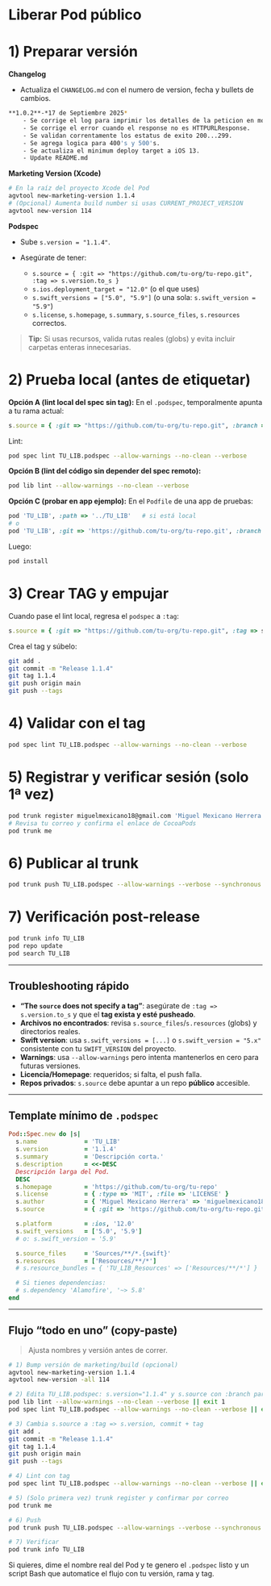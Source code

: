 # Liberar Pod público

# 1) Preparar versión

**Changelog**

* Actualiza el `CHANGELOG.md` con el numero de version, fecha y bullets de cambios.
```bash
**1.0.2**-*17 de Septiembre 2025*
    - Se corrige el log para imprimir los detalles de la peticion en modo debug.
    - Se corrige el error cuando el response no es HTTPURLResponse.
    - Se validan correntamente los estatus de exito 200...299.
    - Se agrega logica para 400's y 500's.
    - Se actualiza el minimum deploy target a iOS 13.
    - Update README.md
```

**Marketing Version (Xcode)**

```bash
# En la raíz del proyecto Xcode del Pod
agvtool new-marketing-version 1.1.4
# (Opcional) Aumenta build number si usas CURRENT_PROJECT_VERSION
agvtool new-version 114
```

**Podspec**

* Sube `s.version = "1.1.4"`.
* Asegúrate de tener:

  * `s.source = { :git => "https://github.com/tu-org/tu-repo.git", :tag => s.version.to_s }`
  * `s.ios.deployment_target = "12.0"` (o el que uses)
  * `s.swift_versions = ["5.0", "5.9"]` (o una sola: `s.swift_version = "5.9"`)
  * `s.license`, `s.homepage`, `s.summary`, `s.source_files`, `s.resources` correctos.

> **Tip:** Si usas recursos, valida rutas reales (globs) y evita incluir carpetas enteras innecesarias.

# 2) Prueba local (antes de etiquetar)

**Opción A (lint local del spec sin tag):**
En el `.podspec`, temporalmente apunta a tu rama actual:

```ruby
s.source = { :git => "https://github.com/tu-org/tu-repo.git", :branch => "tu-rama" }
```

Lint:

```bash
pod spec lint TU_LIB.podspec --allow-warnings --no-clean --verbose
```

**Opción B (lint del código sin depender del spec remoto):**

```bash
pod lib lint --allow-warnings --no-clean --verbose
```

**Opción C (probar en app ejemplo):**
En el `Podfile` de una app de pruebas:

```ruby
pod 'TU_LIB', :path => '../TU_LIB'   # si está local
# o
pod 'TU_LIB', :git => 'https://github.com/tu-org/tu-repo.git', :branch => 'tu-rama'
```

Luego:

```bash
pod install
```

# 3) Crear TAG y empujar

Cuando pase el lint local, regresa el `podspec` a `:tag`:

```ruby
s.source = { :git => "https://github.com/tu-org/tu-repo.git", :tag => s.version.to_s }
```

Crea el tag y súbelo:

```bash
git add .
git commit -m "Release 1.1.4"
git tag 1.1.4
git push origin main
git push --tags
```

# 4) Validar con el tag

```bash
pod spec lint TU_LIB.podspec --allow-warnings --no-clean --verbose
```

# 5) Registrar y verificar sesión (solo 1ª vez)

```bash
pod trunk register miguelmexicano18@gmail.com 'Miguel Mexicano Herrera' --description='Mac Mini'
# Revisa tu correo y confirma el enlace de CocoaPods
pod trunk me
```

# 6) Publicar al trunk

```bash
pod trunk push TU_LIB.podspec --allow-warnings --verbose --synchronous
```

# 7) Verificación post-release

```bash
pod trunk info TU_LIB
pod repo update
pod search TU_LIB
```

---

## Troubleshooting rápido

* **“The `source` does not specify a tag”**: asegúrate de `:tag => s.version.to_s` y que el **tag exista y esté pusheado**.
* **Archivos no encontrados**: revisa `s.source_files`/`s.resources` (globs) y directorios reales.
* **Swift version**: usa `s.swift_versions = [...]` o `s.swift_version = "5.x"` consistente con tu `SWIFT_VERSION` del proyecto.
* **Warnings**: usa `--allow-warnings` pero intenta mantenerlos en cero para futuras versiones.
* **Licencia/Homepage**: requeridos; si falta, el push falla.
* **Repos privados**: `s.source` debe apuntar a un repo **público** accesible.

---

## Template mínimo de `.podspec`

```ruby
Pod::Spec.new do |s|
  s.name             = 'TU_LIB'
  s.version          = '1.1.4'
  s.summary          = 'Descripción corta.'
  s.description      = <<-DESC
  Descripción larga del Pod.
  DESC
  s.homepage         = 'https://github.com/tu-org/tu-repo'
  s.license          = { :type => 'MIT', :file => 'LICENSE' }
  s.author           = { 'Miguel Mexicano Herrera' => 'miguelmexicano18@gmail.com' }
  s.source           = { :git => 'https://github.com/tu-org/tu-repo.git', :tag => s.version.to_s }

  s.platform         = :ios, '12.0'
  s.swift_versions   = ['5.0', '5.9']
  # o: s.swift_version = '5.9'

  s.source_files     = 'Sources/**/*.{swift}'
  s.resources        = ['Resources/**/*']
  # s.resource_bundles = { 'TU_LIB_Resources' => ['Resources/**/*'] }

  # Si tienes dependencias:
  # s.dependency 'Alamofire', '~> 5.8'
end
```

---

## Flujo “todo en uno” (copy-paste)

> Ajusta nombres y versión antes de correr.

```bash
# 1) Bump versión de marketing/build (opcional)
agvtool new-marketing-version 1.1.4
agvtool new-version -all 114

# 2) Edita TU_LIB.podspec: s.version="1.1.4" y s.source con :branch para probar
pod lib lint --allow-warnings --no-clean --verbose || exit 1
pod spec lint TU_LIB.podspec --allow-warnings --no-clean --verbose || exit 1

# 3) Cambia s.source a :tag => s.version, commit + tag
git add .
git commit -m "Release 1.1.4"
git tag 1.1.4
git push origin main
git push --tags

# 4) Lint con tag
pod spec lint TU_LIB.podspec --allow-warnings --no-clean --verbose || exit 1

# 5) (Solo primera vez) trunk register y confirmar por correo
pod trunk me

# 6) Push
pod trunk push TU_LIB.podspec --allow-warnings --verbose --synchronous

# 7) Verificar
pod trunk info TU_LIB
```

Si quieres, dime el nombre real del Pod y te genero el `.podspec` listo y un script Bash que automatice el flujo con tu versión, rama y tag.
